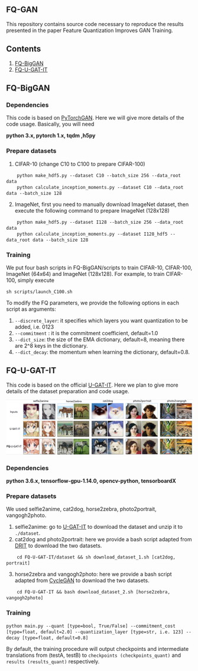 ## FQ-GAN

This repository contains source code necessary to reproduce the results presented in the paper Feature Quantization Improves GAN Training.

## Contents
1. [FQ-BigGAN](#FQ-BigGAN)
2. [FQ-U-GAT-IT](#FQ-U-GAT-IT)

## FQ-BigGAN
### Dependencies
This code is based on [PyTorchGAN](https://github.com/ajbrock/BigGAN-PyTorch). Here we will give more details of the code usage. Basically, you will need 

**python 3.x, pytorch 1.x, tqdm ,h5py**

### Prepare datasets
1. CIFAR-10 (change C10 to C100 to prepare CIFAR-100)
```
	python make_hdf5.py --dataset C10 --batch_size 256 --data_root data
	python calculate_inception_moments.py --dataset C10 --data_root data --batch_size 128
```
2. ImageNet, first you need to manually download ImageNet dataset, then execute the following command to prepare ImageNet (128x128)

```
	python make_hdf5.py --dataset I128 --batch_size 256 --data_root data
	python calculate_inception_moments.py --dataset I128_hdf5 --data_root data --batch_size 128

```


### Training 
We put four bash scripts in  FQ-BigGAN/scripts to train CIFAR-10, CIFAR-100, ImageNet (64x64) and ImageNet (128x128). For example, to train CIFAR-100, simply execute

```
sh scripts/launch_C100.sh
```

To modify the FQ parameters, we provide the following options in each script as arguments:

1. `--discrete_layer`: it  specifies which layers you want quantization to be added, i.e. 0123 
2. `--commitment` : it is the commitment coefficient, default=1.0
3. `--dict_size`:  the size of the EMA dictionary, default=8, meaning there are 2^8 keys in the dictionary.
4. `--dict_decay`:  the momentum when learning the dictionary, default=0.8.

## FQ-U-GAT-IT
This code is based on the official [U-GAT-IT](https://github.com/taki0112/UGATIT). Here we plan to give more details of the dataset preparation and code usage. 

<p align="center">
  <img width="%100" height="%100" src=images/i2i_samples.png>
</p>

### Dependencies
**python 3.6.x, tensorflow-gpu-1.14.0, opencv-python, tensorboardX**

### Prepare datasets
We used selfie2anime, cat2dog, horse2zebra, photo2portrait, vangogh2photo.

1. selfie2anime: go to  [U-GAT-IT](https://github.com/taki0112/UGATIT) to download the dataset and unzip it to `./dataset`.
2. cat2dog and photo2portrait: here we provide a bash script adapted from [DRIT](https://github.com/HsinYingLee/DRIT) to download the two datasets.
```
	cd FQ-U-GAT-IT/dataset && sh download_dataset_1.sh [cat2dog, portrait]
```
3. horse2zebra and vangogh2photo: here we provide a bash script adapted from [CycleGAN](https://github.com/junyanz/CycleGAN) to download the two datasets.

```
	cd FQ-U-GAT-IT && bash download_dataset_2.sh [horse2zebra, vangogh2photo]
```


### Training
```
python main.py --quant [type=bool, True/False] --commitment_cost [type=float, default=2.0] --quantization_layer [type=str, i.e. 123] --decay [type=float, default=0.8]
```
By  default, the training procedure will output checkpoints and intermediate translations from (testA, testB) to `checkpoints (checkpoints_quant)` and `results (results_quant)` respectively.


